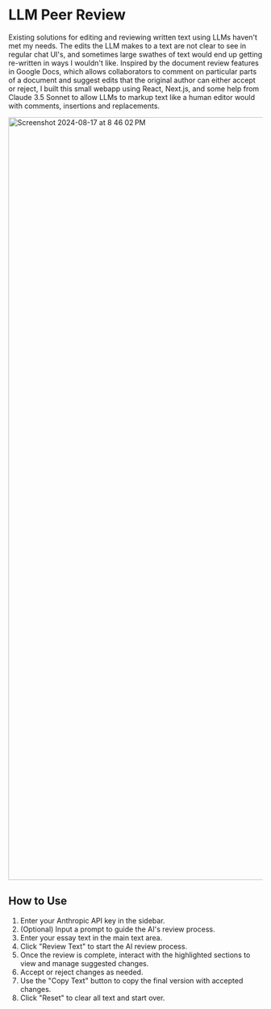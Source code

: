 # LLM Peer Review

Existing solutions for editing and reviewing written text using LLMs haven't met my needs. The edits the LLM makes to a text are not clear to see in regular chat UI's, and sometimes large swathes of text would end up getting re-written in ways I wouldn't like.  Inspired by the document review features in Google Docs, which allows collaborators to comment on particular parts of a document and suggest edits that the original author can either accept or reject, I built this small webapp using React, Next.js, and some help from Claude 3.5 Sonnet to allow LLMs to markup text like a human editor would with comments, insertions and replacements.

<img width="1512" alt="Screenshot 2024-08-17 at 8 46 02 PM" src="https://github.com/user-attachments/assets/9381621e-d8ff-4059-a96b-a8296df05b7c">


## How to Use

1. Enter your Anthropic API key in the sidebar.
2. (Optional) Input a prompt to guide the AI's review process.
3. Enter your essay text in the main text area.
4. Click "Review Text" to start the AI review process.
5. Once the review is complete, interact with the highlighted sections to view and manage suggested changes.
6. Accept or reject changes as needed.
7. Use the "Copy Text" button to copy the final version with accepted changes.
8. Click "Reset" to clear all text and start over.

